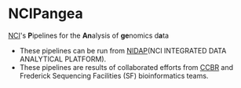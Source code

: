 # NCIPangea

[NCI](https://www.cancer.gov/)'s **P**ipelines for the **An**alysis of **ge**nomics d**a**ta
 * These pipelines can be run from [NIDAP](https://nidap.nih.gov/)(NCI INTEGRATED DATA ANALYTICAL PLATFORM).
 * These pipelines are results of collaborated efforts from [CCBR](https://ccbr.ccr.cancer.gov/) and Frederick Sequencing Facilities (SF) bioinformatics teams.
